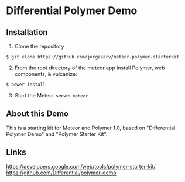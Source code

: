 # Differential Polymer Demo

## Installation
1. Clone the repository
```
$ git clone https://github.com/jorgekarv/meteor-polymer-starterkit
```
2. From the root directory of the meteor app install Polymer, web components, & vulcanize:
```
$ bower install
```
3. Start the Meteor server `meteor`
## About this Demo
This is a starting kit for Meteor and Polymer 1.0, based on "Differential Polymer Demo" and "Polymer Starter Kit".
## Links
https://developers.google.com/web/tools/polymer-starter-kit/
https://github.com/Differential/polymer-demo
